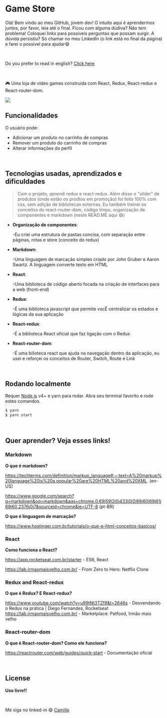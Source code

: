 
# Game Store
Olá! Bem vindo ao meu GitHub, jovem dev! O intuito aqui é aprendermos juntos, por favor, leia até o final. Ficou com alguma dúdiva? Não tem problema! Coloquei links para possíveis perguntas que possam surgir. A dúvida persistiu? Só chamar no meu LinkedIn (o link está no final da página) e farei o possível para ajudar:smile:

<br/>

Do you prefer to read in english?  [Click here](https://github.com/camillegachido/redux-e-commerce/blob/master/README-ME.md/)

<br/>

:video_game: Uma loja de vídeo games construida com React, Redux, React-redux e React-router-dom.

![](https://user-images.githubusercontent.com/68309624/100689173-b87ddd00-3362-11eb-9fa3-bd163acdcc1b.gif)

## Funcionalidades
O usuário pode:
- Adicionar um produto no carrinho de compras
- Remover um produto do carrinho de compras
- Alterar informações do perfil

<br />

## Tecnologias usadas, aprendizados e dificuldades
> Com o projeto, aprendi redux e react-redux. Além disso o "slider" de produtos (onde estão os prodtos em promoção) foi feito 100% com css, sem adição de bibliotecas externas. Eu também treinei os conceitos do react-router-dom, código limpo, organização de componentes e markdown (neste READ.ME aqui :sweat_smile:)

- **Organização de componentes**: 
   
   -Eu criei uma estrutura de pastas concisa, com separação entre páginas, rotas e store (conceito do redux)
   
- **Markdown**: 

   -Uma linguagem de marcação simples criado por John Gruber e Aaron Swartz. A linguagem converte texto em HTML
   
- **React**: 
   
   -Uma biblioteca de código aberto focada na criação de interfaces para a web (front-end)
   
- **Redux**: 
   
   -É uma biblioteca javascript que permite vocÊ centralizar os estados e lógicas da sua aplicação
   
- **React-redux**: 
	
   -É a biblioteca React oficial que faz ligação com o Redux
   
- **React-router-dom**: 
   
   -É uma bilioteca react que ajuda na navegação dentro da aplicação, eu usei e reforçei os conceitos de Router, Switch, Route e Link

<br/>

## Rodando localmente
Requer [Node.js](https://nodejs.org/) v4+ e yarn para rodar.
Abra seu terminal favorito e rode estes comandos.

```sh
$ yarn 
$ yarn start
```
  
<br/>

## Quer aprender? Veja esses links!
### Markdown

**O que é markdown?**

https://techterms.com/definition/markup_language#:~:text=A%20markup%20language%20is%20a,popular%20are%20HTML%20and%20XML. (en-US)

https://www.google.com/search?q=markdown&oq=markdown&aqs=chrome.0.69i59l2j0i433j0l2j69i60j69i61j69i60.2376j0j7&sourceid=chrome&ie=UTF-8 (pt-BR)

**O que é linguagem de marcação?** 

https://www.hostinger.com.br/tutoriais/o-que-e-html-conceitos-basicos/

### React

**Como funciona o React?** 

https://app.rocketseat.com.br/starter - ES6, React 

https://lab.irmaomaisvelho.com.br/ - From Zero to Hero: Netflix Clone

### Redux and React-redux

**O que é Redux? E React-redux?**

https://www.youtube.com/watch?v=u99tNt3TZf8&t=2646s - Desvendando o Redux na prática | Diego Fernandes, Rocketseat
https://lab.irmaomaisvelho.com.br/ - Marketplace: Petfood, Irmão mais velho

### React-router-dom

**O que é React-router-dom? Como ele funciona?**

https://reactrouter.com/web/guides/quick-start - Documentação oficial

<br />

## License

**Uso livre!!**

<br/>

Me siga no linked-in :smile: [Camille](https://www.linkedin.com/in/camille-gachido-b4809b1a4/)
